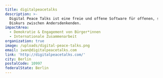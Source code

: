 ```yaml
---
title: digitalpeacetalks
description: >-
  Digital Peace Talks ist eine freie und offene Software für offenen, sicheren
  Diskurs zwischen Andersdenkenden.
impactArea:
  - Demokratie & Engagement von Bürger*innen
  - Internationale Zusammenarbeit
organization: true
image: /uploads/digital-peace-talks.png
email: iwan@digitalpeacetalks.com
link: 'http://digitalpeacetalks.com/'
city: Berlin
postalCode: 10997
federalState: Berlin
---
```

